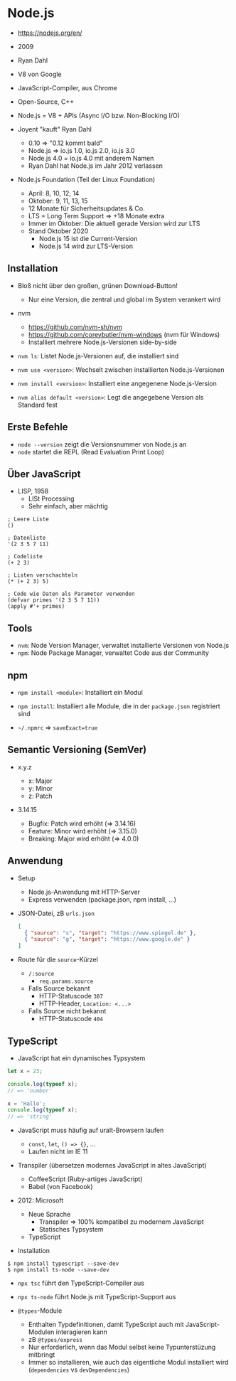 # Node.js

- https://nodejs.org/en/


- 2009
- Ryan Dahl


- V8 von Google
- JavaScript-Compiler, aus Chrome
- Open-Source, C++


- Node.js = V8 + APIs (Async I/O bzw. Non-Blocking I/O)


- Joyent "kauft" Ryan Dahl
  - 0.10 => "0.12 kommt bald"
  - Node.js => io.js 1.0, io.js 2.0, io.js 3.0
  - Node.js 4.0 = io.js 4.0 mit anderem Namen
  - Ryan Dahl hat Node.js im Jahr 2012 verlassen


- Node.js Foundation (Teil der Linux Foundation)
  - April: 8, 10, 12, 14
  - Oktober: 9, 11, 13, 15
  - 12 Monate für Sicherheitsupdates & Co.
  - LTS = Long Term Support => +18 Monate extra
  - Immer im Oktober: Die aktuell gerade Version wird zur LTS
  - Stand Oktober 2020
    - Node.js 15 ist die Current-Version
    - Node.js 14 wird zur LTS-Version


## Installation

- Bloß nicht über den großen, grünen Download-Button!
  - Nur eine Version, die zentral und global im System verankert wird


- nvm
  - https://github.com/nvm-sh/nvm
  - https://github.com/coreybutler/nvm-windows (nvm für Windows)
  - Installiert mehrere Node.js-Versionen side-by-side


- `nvm ls`: Listet Node.js-Versionen auf, die installiert sind
- `nvm use <version>`: Wechselt zwischen installierten Node.js-Versionen
- `nvm install <version>`: Installiert eine angegenene Node.js-Version
- `nvm alias default <version>`: Legt die angegebene Version als Standard fest


## Erste Befehle

- `node --version` zeigt die Versionsnummer von Node.js an
- `node` startet die REPL (Read Evaluation Print Loop)


## Über JavaScript

- LISP, 1958
  - LISt Processing
  - Sehr einfach, aber mächtig

```
; Leere Liste
()

; Datenliste
'(2 3 5 7 11)

; Codeliste
(+ 2 3)

; Listen verschachteln
(* (+ 2 3) 5)

; Code wie Daten als Parameter verwenden
(defvar primes '(2 3 5 7 11))
(apply #'+ primes)
```


## Tools

- `nvm`: Node Version Manager, verwaltet installierte Versionen von Node.js
- `npm`: Node Package Manager, verwaltet Code aus der Community


## npm

- `npm install <module>`: Installiert ein Modul
- `npm install`: Installiert alle Module, die in der `package.json` registriert sind

- `~/.npmrc` => `saveExact=true`


## Semantic Versioning (SemVer)

- x.y.z
  - x: Major
  - y: Minor
  - z: Patch


- 3.14.15
  - Bugfix: Patch wird erhöht (=> 3.14.16)
  - Feature: Minor wird erhöht (=> 3.15.0)
  - Breaking: Major wird erhöht (=> 4.0.0)


## Anwendung

- Setup
  - Node.js-Anwendung mit HTTP-Server
  - Express verwenden (package.json, npm install, ...)

- JSON-Datei, zB `urls.json`
  ```json
  [
    { "source": "s", "target": "https://www.spiegel.de" },
    { "source": "g", "target": "https://www.google.de" }
  ]
  ```

- Route für die `source`-Kürzel
  - `/:source`
    - `req.params.source`
  - Falls Source bekannt
    - HTTP-Statuscode `307`
    - HTTP-Header, `Location: <...>`
  - Falls Source nicht bekannt
    - HTTP-Statuscode `404`


## TypeScript

- JavaScript hat ein dynamisches Typsystem

```javascript
let x = 23;

console.log(typeof x);
// => 'number'

x = 'Hallo';
console.log(typeof x);
// => 'string'
```

- JavaScript muss häufig auf uralt-Browsern laufen
  - `const`, `let`, `() => {}`, …
  - Laufen nicht im IE 11


- Transpiler (übersetzen modernes JavaScript in altes JavaScript)
  - CoffeeScript (Ruby-artiges JavaScript)
  - Babel (von Facebook)


- 2012: Microsoft
  - Neue Sprache
    - Transpiler => 100% kompatibel zu modernem JavaScript
    - Statisches Typsystem
  - TypeScript


- Installation

```shell
$ npm install typescript --save-dev
$ npm install ts-node --save-dev
```

- `npx tsc` führt den TypeScript-Compiler aus
- `npx ts-node` führt Node.js mit TypeScript-Support aus


- `@types`-Module
  - Enthalten Typdefinitionen, damit TypeScript auch mit JavaScript-Modulen interagieren kann
  - zB `@types/express`
  - Nur erforderlich, wenn das Modul selbst keine Typunterstüzung mitbringt
  - Immer so installieren, wie auch das eigentliche Modul installiert wird (`dependencies` vs `devDependencies`)
